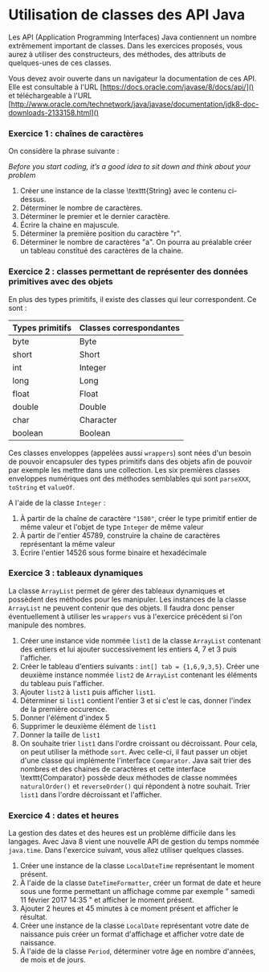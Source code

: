 # Utilisation de classes des API Java

Les API (Application Programming Interfaces) Java contiennent un nombre extrêmement important de classes. Dans les exercices proposés, vous aurez à utiliser des constructeurs, des méthodes, des attributs de quelques-unes de ces classes. 

Vous devez avoir ouverte dans un navigateur la documentation de ces API. Elle est consultable à l'URL [https://docs.oracle.com/javase/8/docs/api/]() et téléchargeable à l'URL [http://www.oracle.com/technetwork/java/javase/documentation/jdk8-doc-downloads-2133158.html]()

### Exercice 1 : chaînes de caractères

On considère la phrase suivante :
 
*Before you start coding, it’s a good idea to sit down and think about your problem*

1. Créer une instance de la classe \texttt{String} avec le contenu ci-dessus.
2. Déterminer le nombre de caractères.
3. Déterminer le premier et le dernier caractère.
4. Écrire la chaine en majuscule.
5. Déterminer la première position du caractère "r".
6. Déterminer le nombre de caractères "a". On pourra au préalable créer un tableau constitué des caractères de la chaine.

### Exercice 2 : classes permettant de représenter des données primitives avec des objets

En plus des types primitifs, il existe des classes qui leur correspondent. Ce sont :

| Types primitifs | Classes correspondantes |
|:----------------|:------------------------|
| byte | Byte |
| short | Short |
| int  | Integer |
| long | Long |
| float | Float |
| double | Double |
| char | Character |
| boolean | Boolean |

Ces classes enveloppes (appelées aussi `wrappers`) sont nées d'un besoin de pouvoir encapsuler des types primitifs dans des objets afin de pouvoir par exemple les mettre dans une collection. Les six premières classes enveloppes numériques ont des méthodes semblables qui sont `parseXXX`, `toString` et `valueOf`.

A l'aide de la classe `Integer` :

1. À partir de la chaîne de caractère `"1580"`, créer le type primitif entier de même valeur et l'objet de type `Integer` de même valeur
2. À partir de l'entier 45789, construire la chaine de caractères représentant la même valeur
3. Écrire l'entier 14526 sous forme binaire et hexadécimale

### Exercice 3 : tableaux dynamiques

La classe `ArrayList` permet de gérer des tableaux dynamiques et possèdent des méthodes pour les manipuler. Les instances de la classe `ArrayList` ne peuvent contenir que des objets. Il faudra donc penser éventuellement à utiliser les `wrappers` vus à l'exercice précédent si l'on manipule des nombres.

1. Créer une instance vide nommée `list1` de la classe `ArrayList` contenant des entiers et lui ajouter successivement les entiers 4, 7 et 3 puis l'afficher.
2. Créer le tableau d'entiers suivants : `int[] tab = {1,6,9,3,5}`. Créer une deuxième instance nommée `list2` de `ArrayList` contenant les éléments du tableau puis l'afficher.
3. Ajouter `list2` à `list1` puis afficher `list1`.
4. Déterminer si `list1` contient l'entier 3 et si c'est le cas, donner l'index de la première occurence.
5. Donner l'élément d'index 5
6. Supprimer le deuxième élément de `list1`
7. Donner la taille de `list1`
8. On souhaite trier `list1` dans l'ordre croissant ou décroissant. Pour cela, on peut utiliser la méthode `sort`. Avec celle-ci, il faut passer un objet d'une classe qui implémente l'interface `Comparator`. Java sait trier des nombres et des chaines de caractères et cette interface \texttt{Comparator} possède deux méthodes de classe nommées `naturalOrder()` et `reverseOrder()` qui répondent à notre souhait. Trier `list1` dans l'ordre décroissant et l'afficher.

### Exercice 4 : dates et heures
La gestion des dates et des heures est un problème difficile dans les langages. Avec Java 8 vient une nouvelle API de gestion du temps nommée `java.time`. Dans l'exercice suivant, vous allez utiliser quelques classes.

1. Créer une instance de la classe `LocalDateTime` représentant le moment présent.
2. À l'aide de la classe `DateTimeFormatter`, créer un format de date et heure sous une forme permettant un affichage comme par exemple " samedi 11 février 2017 14:35 " et afficher le moment présent.
3. Ajouter 2 heures et 45 minutes à ce moment présent et afficher le résultat.
4. Créer une instance de la classe `LocalDate` représentant votre date de naissance puis créer un format d'affichage et afficher votre date de naissance.
5. À l'aide de la classe `Period`, déterminer votre âge en nombre d'années, de mois et de jours.